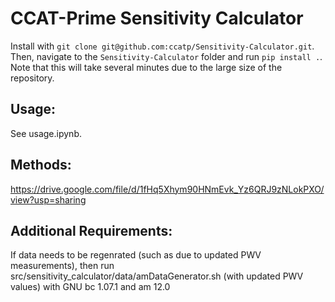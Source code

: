 # CCAT-Prime Sensitivity Calculator

Install with `git clone git@github.com:ccatp/Sensitivity-Calculator.git`. Then, navigate to the `Sensitivity-Calculator` folder and run `pip install .`. Note that this will take several minutes due to the large size of the repository.

## Usage:

See usage.ipynb.

## Methods:

https://drive.google.com/file/d/1fHq5Xhym90HNmEvk_Yz6QRJ9zNLokPXO/view?usp=sharing

## Additional Requirements:

If data needs to be regenrated (such as due to updated PWV measurements), then run src/sensitivity_calculator/data/amDataGenerator.sh (with updated PWV values) with GNU bc 1.07.1 and am 12.0
